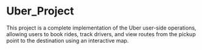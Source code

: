 # Uber_Project
This project is a complete implementation of the Uber user-side operations, allowing users to book rides, track drivers, and view routes from the pickup point to the destination using an interactive map.
